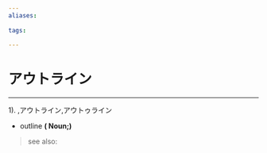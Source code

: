 ```yaml
---
aliases:
    
tags:
    
---
```


# アウトライン
---
1).
,アウトライン,アウトゥライン

- outline
**( Noun;)**
> see also: 
            